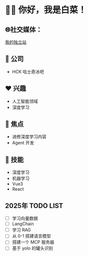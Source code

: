 # 👋🏻 你好，我是白菜！

## 🌐社交媒体：  
[我的独立站](https://www.zhengjiyuan.top)

## 💼 公司
- HCK 哈士奇冰吧

## ❤️ 兴趣
- 人工智能领域
- 深度学习

## 🤖 焦点
- 进修深度学习内容
- Agent 开发

## 🌟 技能
- 深度学习
- 机器学习
- Vue3
- React

## 2025年 TODO LIST
- [ ] 学习向量数据
- [ ] LangChain
- [ ] 学习 RAG
- [ ] 从 0-1 搭建语言模型
- [ ] 搭建一个 MCP 服务器
- [ ] 基于 yolo 的罐头识别
